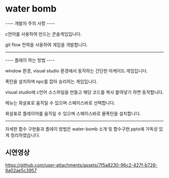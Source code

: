 # water bomb

---- 개발자 주의 사항 ----

c언어를 사용하여 만드는 콘솔게임입니다.

git flow 전략을 사용하여 게임을 개발합니다.

---

---- 플레이 하는 방법 ----

window 환경, visual studio 환경에서 동작하는 간단한 아케이드 게임입니다.

폭탄을 설치하며 npc를 잡아 승리하는 게임입니다.

visual studio에 c언어 소스파일을 만들고 해당 코드를 복사 붙여넣기 하면 동작합니다.

메뉴는 화살표로 움직일 수 있으며 스페이스바로 선택합니다.

화살표로 플레이어를 움직일 수 있으며 스페이스바로 물폭탄을 설치합니다.

----
자세한 함수 구현들과 플레이 방법은 water-bomb 소개 및 함수구현.pptx에 가독성 있게 정리하였습니다.


## 시연영상



https://github.com/user-attachments/assets/7f5a8230-96c2-427f-b726-9a02ae5c3957

